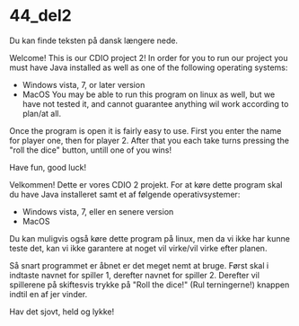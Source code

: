  # 44_del2
 
Du kan finde teksten på dansk længere nede.

Welcome! 
This is our CDIO project 2!
In order for you to run our project you must have Java installed as well as one of the following operating systems:
- Windows vista, 7, or later version
- MacOS
You may be able to run this program on linux as well, but we have not tested it, and cannot guarantee anything wil work according to plan/at all. 

Once the program is open it is fairly easy to use.
First you enter the name for player one, then for player 2.
After that you each take turns pressing the "roll the dice" button, untill one of you wins!

Have fun, good luck!


Velkommen!
Dette er vores CDIO 2 projekt. 
For at køre dette program skal du have Java installeret samt et af følgende operativsystemer:
- Windows vista, 7, eller en senere version
- MacOS

Du kan muligvis også køre dette program på linux, men da vi ikke har kunne teste det, kan vi ikke garantere at noget vil virke/vil virke efter planen.

Så snart programmet er åbnet er det meget nemt at bruge.
Først skal i indtaste navnet for spiller 1, derefter navnet for spiller 2.
Derefter vil spillerene på skiftesvis trykke på "Roll the dice!" (Rul terningerne!) knappen indtil en af jer vinder.

Hav det sjovt, held og lykke!

